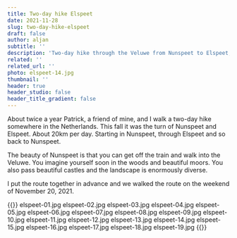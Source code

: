 ```yaml
---
title: Two-day hike Elspeet
date: 2021-11-28
slug: two-day-hike-elspeet
draft: false
author: aljan
subtitle: ''
description: 'Two-day hike through the Veluwe from Nunspeet to Elspeet, passing forests, heathlands, and castles.'
related: ''
related_url: ''
photo: elspeet-14.jpg
thumbnail: ''
header: true
header_studio: false
header_title_gradient: false
---
```


About twice a year Patrick, a friend of mine, and I walk a two-day hike somewhere in the Netherlands. This fall it was the turn of Nunspeet and Elspeet. About 20km per day. Starting in Nunspeet, through Elspeet and so back to Nunspeet.

The beauty of Nunspeet is that you can get off the train and walk into the Veluwe. You imagine yourself soon in the woods and beautiful moors. You also pass beautiful castles and the landscape is enormously diverse.

I put the route together in advance and we walked the route on the weekend of November 20, 2021.

{{<photos>}}
elspeet-01.jpg
elspeet-02.jpg
elspeet-03.jpg
elspeet-04.jpg
elspeet-05.jpg
elspeet-06.jpg
elspeet-07.jpg
elspeet-08.jpg
elspeet-09.jpg
elspeet-10.jpg
elspeet-11.jpg
elspeet-12.jpg
elspeet-13.jpg
elspeet-14.jpg
elspeet-15.jpg
elspeet-16.jpg
elspeet-17.jpg 
elspeet-18.jpg
elspeet-19.jpg
{{</photos>}}